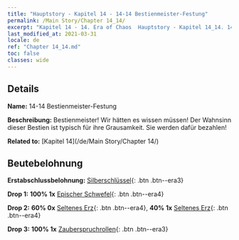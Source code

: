 ```yaml
---
title: "Hauptstory - Kapitel 14 - 14-14 Bestienmeister-Festung"
permalink: /Main Story/Chapter 14_14/
excerpt: "Kapitel 14 - 14. Era of Chaos  Hauptstory - Kapitel 14_14. 14-14 Bestienmeister-Festung"
last_modified_at: 2021-03-31
locale: de
ref: "Chapter 14_14.md"
toc: false
classes: wide
---
```


## Details

 **Name:** 14-14 Bestienmeister-Festung

 **Beschreibung:** Bestienmeister! Wir hätten es wissen müssen! Der Wahnsinn dieser Bestien ist typisch für ihre Grausamkeit. Sie werden dafür bezahlen!

 **Related to:** [Kapitel 14](/de/Main Story/Chapter 14/)

## Beutebelohnung

 **Erstabschlussbelohnung:** [Silberschlüssel](/de/Items/con_693/){: .btn .btn--era3}

 **Drop 1:** **100% 1x** [Epischer Schwefel](/de/Items/mat_50/){: .btn .btn--era4}

 **Drop 2:** **60% 0x** [Seltenes Erz](/de/Items/mat_40/){: .btn .btn--era4}, **40% 1x** [Seltenes Erz](/de/Items/mat_40/){: .btn .btn--era4}

 **Drop 3:** **100% 1x** [Zauberspruchrollen](/de/Items/con_694/){: .btn .btn--era3}

